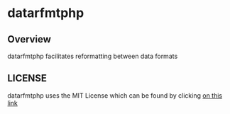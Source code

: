 # datarfmtphp

## Overview 
datarfmtphp facilitates reformatting between data formats

## LICENSE
datarfmtphp uses the MIT License which can be found by clicking [on this link](https://github.com/ianlow27/datarfmtphp/blob/main/LICENSE.md)
